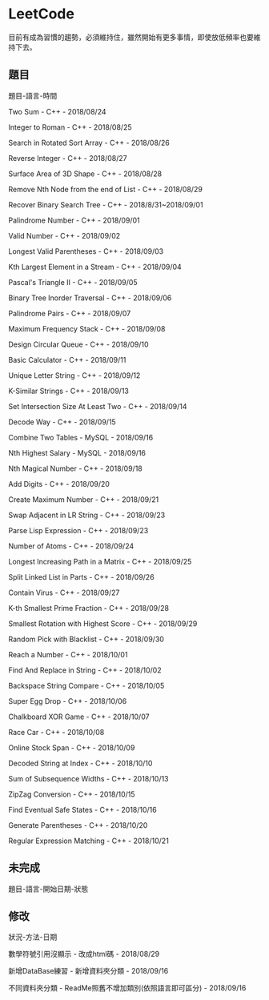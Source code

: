 # LeetCode
目前有成為習慣的趨勢，必須維持住，雖然開始有更多事情，即使放低頻率也要維持下去。

## 題目
題目-語言-時間

Two Sum - C++ - 2018/08/24

Integer to Roman - C++ - 2018/08/25

Search in Rotated Sort Array - C++ - 2018/08/26

Reverse Integer - C++ - 2018/08/27

Surface Area of 3D Shape - C++ - 2018/08/28

Remove Nth Node from the end of List - C++ - 2018/08/29

Recover Binary Search Tree - C++ - 2018/8/31~2018/09/01

Palindrome Number - C++ - 2018/09/01

Valid Number - C++ - 2018/09/02

Longest Valid Parentheses - C++ - 2018/09/03

Kth Largest Element in a Stream - C++ - 2018/09/04

Pascal's Triangle II - C++ - 2018/09/05

Binary Tree Inorder Traversal - C++ - 2018/09/06

Palindrome Pairs - C++ - 2018/09/07

Maximum Frequency Stack - C++ - 2018/09/08

Design Circular Queue - C++ - 2018/09/10

Basic Calculator - C++ - 2018/09/11

Unique Letter String - C++ - 2018/09/12

K-Similar Strings - C++ - 2018/09/13

Set Intersection Size At Least Two - C++ - 2018/09/14

Decode Way - C++ - 2018/09/15

Combine Two Tables - MySQL - 2018/09/16

Nth Highest Salary - MySQL - 2018/09/16

Nth Magical Number - C++ - 2018/09/18

Add Digits - C++ - 2018/09/20

Create Maximum Number - C++ - 2018/09/21

Swap Adjacent in LR String - C++ - 2018/09/23

Parse Lisp Expression - C++ - 2018/09/23

Number of Atoms - C++ - 2018/09/24

Longest Increasing Path in a Matrix - C++ - 2018/09/25

Split Linked List in Parts - C++ - 2018/09/26

Contain Virus - C++ - 2018/09/27

K-th Smallest Prime Fraction - C++ - 2018/09/28

Smallest Rotation with Highest Score - C++ - 2018/09/29

Random Pick with Blacklist - C++ - 2018/09/30

Reach a Number - C++ - 2018/10/01

Find And Replace in String - C++ - 2018/10/02

Backspace String Compare - C++ - 2018/10/05

Super Egg Drop - C++ - 2018/10/06

Chalkboard XOR Game - C++ - 2018/10/07

Race Car - C++ - 2018/10/08

Online Stock Span - C++ - 2018/10/09

Decoded String at Index - C++ - 2018/10/10

Sum of Subsequence Widths - C++ - 2018/10/13

ZipZag Conversion - C++ - 2018/10/15

Find Eventual Safe States - C++ - 2018/10/16

Generate Parentheses - C++ - 2018/10/20

Regular Expression Matching - C++ - 2018/10/21

## 未完成
題目-語言-開始日期-狀態

## 修改
狀況-方法-日期

數學符號引用沒顯示 - 改成html碼 - 2018/08/29

新增DataBase練習 - 新增資料夾分類 - 2018/09/16

不同資料夾分類 - ReadMe照舊不增加類別(依照語言即可區分) - 2018/09/16
